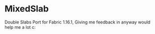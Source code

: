 # MixedSlab
Double Slabs Port for Fabric 1.16.1,
Giving me feedback in anyway would help me a lot c:
